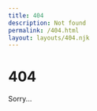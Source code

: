 ```yaml
---
title: 404
description: Not found
permalink: /404.html
layout: layouts/404.njk
---
```


# 404

Sorry...
